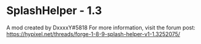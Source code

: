 # SplashHelper - 1.3
A mod created by DxxxxY#5818
For more information, visit the forum post: https://hypixel.net/threads/forge-1-8-9-splash-helper-v1-1.3252075/
